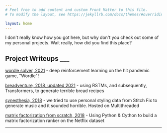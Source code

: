 ```yaml
---
# Feel free to add content and custom Front Matter to this file.
# To modify the layout, see https://jekyllrb.com/docs/themes/#overriding-theme-defaults

layout: home
---
```


I don't really know how you got here, but why don't you check out
some of my personal projects. Wait really, how did you find this place?

## Project Writeups ___

[wordle solver, 2021](/wordle-solver) -
deep reinforcement learning on the hit pandemic game, "Wordle"!

[breadventure, 2018, updated 2021](/breadventure) -
using RSTMs, and subsequently, Transformers, to generate terrible bread recipes

[synesthesia, 2018](https://multithreaded.stitchfix.com/blog/2018/08/29/synesthesia/) - 
we tried to use personal styling data from Stitch Fix to generate music and it sounded horrible. Hosted on Multithreaded

[matrix factorization from scratch, 2018](/matrix-factorization) -
Using Python & Cython to build a matrix factorization ranker on the Netflix dataset

____
